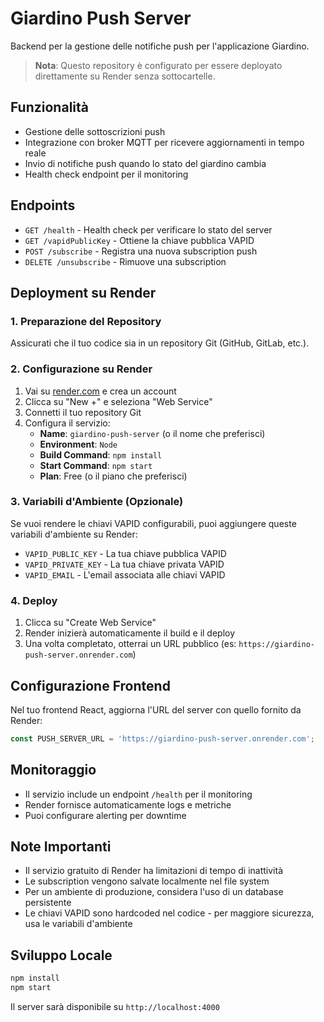 # Giardino Push Server

Backend per la gestione delle notifiche push per l'applicazione Giardino.

> **Nota**: Questo repository è configurato per essere deployato direttamente su Render senza sottocartelle.

## Funzionalità

- Gestione delle sottoscrizioni push
- Integrazione con broker MQTT per ricevere aggiornamenti in tempo reale
- Invio di notifiche push quando lo stato del giardino cambia
- Health check endpoint per il monitoring

## Endpoints

- `GET /health` - Health check per verificare lo stato del server
- `GET /vapidPublicKey` - Ottiene la chiave pubblica VAPID
- `POST /subscribe` - Registra una nuova subscription push
- `DELETE /unsubscribe` - Rimuove una subscription

## Deployment su Render

### 1. Preparazione del Repository

Assicurati che il tuo codice sia in un repository Git (GitHub, GitLab, etc.).

### 2. Configurazione su Render

1. Vai su [render.com](https://render.com) e crea un account
2. Clicca su "New +" e seleziona "Web Service"
3. Connetti il tuo repository Git
4. Configura il servizio:
   - **Name**: `giardino-push-server` (o il nome che preferisci)
   - **Environment**: `Node`
   - **Build Command**: `npm install`
   - **Start Command**: `npm start`
   - **Plan**: Free (o il piano che preferisci)

### 3. Variabili d'Ambiente (Opzionale)

Se vuoi rendere le chiavi VAPID configurabili, puoi aggiungere queste variabili d'ambiente su Render:

- `VAPID_PUBLIC_KEY` - La tua chiave pubblica VAPID
- `VAPID_PRIVATE_KEY` - La tua chiave privata VAPID
- `VAPID_EMAIL` - L'email associata alle chiavi VAPID

### 4. Deploy

1. Clicca su "Create Web Service"
2. Render inizierà automaticamente il build e il deploy
3. Una volta completato, otterrai un URL pubblico (es: `https://giardino-push-server.onrender.com`)

## Configurazione Frontend

Nel tuo frontend React, aggiorna l'URL del server con quello fornito da Render:

```javascript
const PUSH_SERVER_URL = 'https://giardino-push-server.onrender.com';
```

## Monitoraggio

- Il servizio include un endpoint `/health` per il monitoring
- Render fornisce automaticamente logs e metriche
- Puoi configurare alerting per downtime

## Note Importanti

- Il servizio gratuito di Render ha limitazioni di tempo di inattività
- Le subscription vengono salvate localmente nel file system
- Per un ambiente di produzione, considera l'uso di un database persistente
- Le chiavi VAPID sono hardcoded nel codice - per maggiore sicurezza, usa le variabili d'ambiente

## Sviluppo Locale

```bash
npm install
npm start
```

Il server sarà disponibile su `http://localhost:4000` 